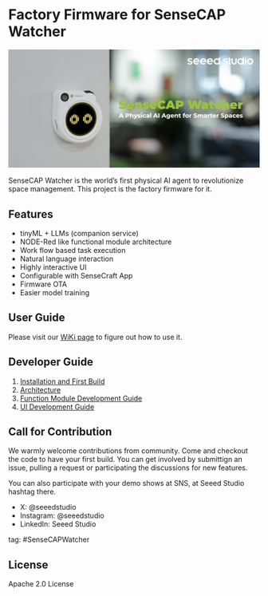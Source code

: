 # Factory Firmware for SenseCAP Watcher

![watcherbanner](docs/img/watcherbanner.jpg)

SenseCAP Watcher is the world’s first physical AI agent to revolutionize space management. This project is the factory firmware for it.

## Features

- tinyML + LLMs (companion service)
- NODE-Red like functional module architecture
- Work flow based task execution
- Natural language interaction
- Highly interactive UI
- Configurable with SenseCraft App
- Firmware OTA
- Easier model training

## User Guide

Please visit our [WiKi page](https://seeedstudio.com) to figure out how to use it.

## Developer Guide

1. [Installation and First Build](docs/installation.md)
2. [Architecture](docs/architecture.md)
3. [Function Module Development Guide](docs/function_module_dev_guide.md)
4. [UI Development Guide](docs/UI_Intergration_Guide.md)

## Call for Contribution

We warmly welcome contributions from community. Come and checkout the code to have your first build. You can get involved by submittign an issue, pulling a request or participating the discussions for new features.

You can also participate with your demo shows at SNS, at Seeed Studio hashtag there.

- X: @seeedstudio
- Instagram: @seeedstudio
- LinkedIn: Seeed Studio

tag: #SenseCAPWatcher

## License

Apache 2.0 License